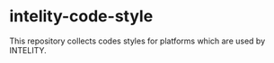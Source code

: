 intelity-code-style
=====================================

This repository collects codes styles for platforms which are used by INTELITY.
